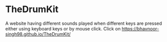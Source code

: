 # TheDrumKit
A website having different sounds played when different keys are pressed either using keyboard keys or by mouse click.
Click on https://bhavnoor-singh98.github.io/TheDrumKit/
